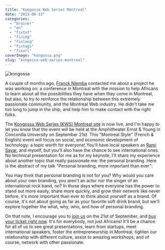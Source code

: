 ```yaml
---
title: "Kongossa Web Series Montreal"
date: "2013-08-13"
categories: 
  - "brainer"
  - "en"
  - "fixtxt"
  - "fiximg"
  - "fixlang"
  - "fixtags"
  - "fixurl"
coverImage: "kongossa.png"
slug: "kongossa-web-series-montreal"
---
```


![kongossa](images/kongossa.png)

A couple of months ago, [Franck Nlemba](https://www.francknlemba.com/) contacted me about a project he was working on: a conference in Montreal with the mission to help Africans to learn about all the possibilities they have when they come in Montreal, but also, to try to reinforce the relationship between this extremely passionate community, and the Montreal Web industry. He didn't take me too long to jump in the ship, and help him to make contact with the right folks.

The [Kongossa Web Series (KWS) Montreal site](https://www.kws-forum.org/?lang=en) is now live, and I'm happy to let you know that the event will be held at the Amphitheater Ernst & Young in Concordia University on September 21st. This "Montreal Style" (French & English) event will focus on social, and economic development of technology: a topic worth for everyone! You'll have local speakers as [Rami Sayar](https://ramisayar.com/), and myself, but you'll also have the chance to see international ones. No technical presentation for me as for my keynote, I'll share my experience about another topic that really passionate me: the personal branding. Here is the abstract of my talk "Personal branding, more important than ever":

You may think that personal branding is not for you? Why would you care about your own branding, you aren't an actor nor the singer of an international rock band, no? In those days where everyone has the power to stand out more easily, share more quickly, and grow their network like never before, it's more important than ever to think about yourself as a brand. Of course, it's not about going as far as your favorite soft drink brand, but we'll explore together the what, why, who, and how of personal branding.

On that note, I encourage you to [join us](https://kws-montreal.eventbrite.ca/) on the 21st of September, and [buy your ticket right now](https://kws-montreal.eventbrite.ca/). It's for everybody, not just Africans! It'll be a chance for all of us to see great presentations, learn from startups, meet international speakers, foster the entrepreneurship in Montreal, tighten our relationship with different culture, assist to amazing workshops, and of course, network with other passionate.
